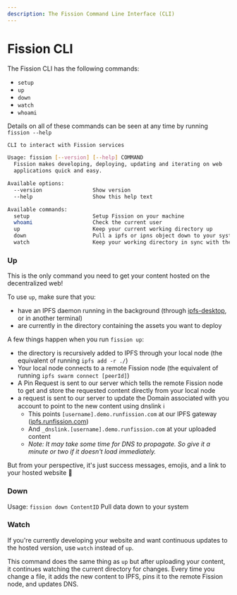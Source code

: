 ```yaml
---
description: The Fission Command Line Interface (CLI)
---
```


# Fission CLI

The Fission CLI has the following commands:

* `setup`
* `up`
* `down`
* `watch`
* `whoami`

Details on all of these commands can be seen at any time by running `fission --help`

```bash
CLI to interact with Fission services

Usage: fission [--version] [--help] COMMAND
  Fission makes developing, deploying, updating and iterating on web
  applications quick and easy.

Available options:
  --version                Show version
  --help                   Show this help text

Available commands:
  setup                    Setup Fission on your machine
  whoami                   Check the current user
  up                       Keep your current working directory up
  down                     Pull a ipfs or ipns object down to your system
  watch                    Keep your working directory in sync with the IPFS
```

### Up

This is the only command you need to get your content hosted on the decentralized web! 

To use `up`, make sure that you:

* have an IPFS daemon running in the background \(through [ipfs-desktop](https://github.com/ipfs-shipyard/ipfs-desktop), or in another terminal\) 
* are currently in the directory containing the assets you want to deploy

A few things happen when you run `fission up`:

* the directory is recursively added to IPFS through your local node  \(the equivalent of running `ipfs add -r ./`\)
* Your local node connects to a remote Fission node  \(the equivalent of running `ipfs swarm connect [peerId]`\)
* A Pin Request is sent to our server which tells the remote Fission node to get and store the requested content directly from your local node
* a request is sent to our server to update the Domain associated with you account to point to the new content using dnslink ℹ 
  * This points `[username].demo.runfission.com` at our IPFS gateway \([ipfs.runfission.com](https://ipfs.runfission.com/ipfs/Qmaisz6NMhDB51cCvNWa1GMS7LU1pAxdF4Ld6Ft9kZEP2a)\)
  * And `_dnslink.[username].demo.runfission.com` at your uploaded content
  * _Note: It may take some time for DNS to propagate. So give it a minute or two if it doesn't load immediately._

But from your perspective, it's just success messages,  emojis, and a link to your hosted website 🚀

### Down

Usage: `fission down ContentID`
  Pull data down to your system

### Watch

If you're currently developing your website and want continuous updates to the hosted version, use `watch` instead of `up`. 

This command does the same thing as `up` but after uploading your content, it continues watching the current directory for changes. Every time you change a file, it adds the new content to IPFS, pins it to the remote Fission node, and updates DNS.

